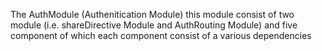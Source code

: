 The AuthModule (Authenitication Module)
this module consist of two module (i.e. shareDirective Module and AuthRouting Module) and five component of which each component consist of a various dependencies 

